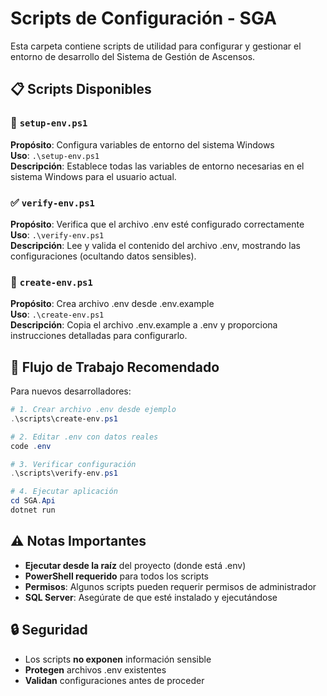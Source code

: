 # Scripts de Configuración - SGA

Esta carpeta contiene scripts de utilidad para configurar y gestionar el entorno de desarrollo del Sistema de Gestión de Ascensos.

## 📋 Scripts Disponibles

### 🔧 `setup-env.ps1`

**Propósito**: Configura variables de entorno del sistema Windows  
**Uso**: `.\setup-env.ps1`  
**Descripción**: Establece todas las variables de entorno necesarias en el sistema Windows para el usuario actual.

### ✅ `verify-env.ps1`

**Propósito**: Verifica que el archivo .env esté configurado correctamente  
**Uso**: `.\verify-env.ps1`  
**Descripción**: Lee y valida el contenido del archivo .env, mostrando las configuraciones (ocultando datos sensibles).

### 📄 `create-env.ps1`

**Propósito**: Crea archivo .env desde .env.example  
**Uso**: `.\create-env.ps1`  
**Descripción**: Copia el archivo .env.example a .env y proporciona instrucciones detalladas para configurarlo.

## 🚀 Flujo de Trabajo Recomendado

Para nuevos desarrolladores:

```powershell
# 1. Crear archivo .env desde ejemplo
.\scripts\create-env.ps1

# 2. Editar .env con datos reales
code .env

# 3. Verificar configuración
.\scripts\verify-env.ps1

# 4. Ejecutar aplicación
cd SGA.Api
dotnet run
```

## ⚠️ Notas Importantes

- **Ejecutar desde la raíz** del proyecto (donde está .env)
- **PowerShell requerido** para todos los scripts
- **Permisos**: Algunos scripts pueden requerir permisos de administrador
- **SQL Server**: Asegúrate de que esté instalado y ejecutándose

## 🔒 Seguridad

- Los scripts **no exponen** información sensible
- **Protegen** archivos .env existentes
- **Validan** configuraciones antes de proceder
